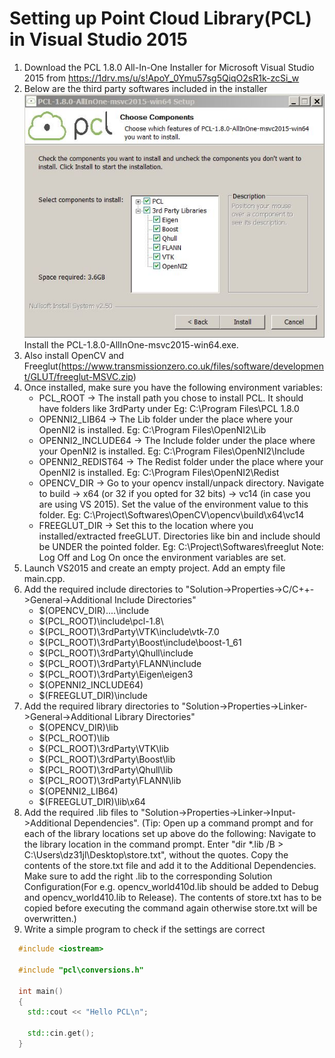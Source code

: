 # Setting up Point Cloud Library(PCL) in Visual Studio 2015
1. Download the PCL 1.8.0 All-In-One Installer for Microsoft Visual Studio 2015 from https://1drv.ms/u/s!ApoY_0Ymu57sg5QiqO2sR1k-zcSi_w
2. Below are the third party softwares included in the installer
  ![alt text](ReadMe_Images/Third_Party_Softwares_Included_In_The_PCL_Installer.JPG)
  Install the PCL-1.8.0-AllInOne-msvc2015-win64.exe.
3. Also install OpenCV and Freeglut(https://www.transmissionzero.co.uk/files/software/development/GLUT/freeglut-MSVC.zip)
4. Once installed, make sure you have the following environment variables:
    * PCL_ROOT → The install path you chose to install PCL. It should have folders like 3rdParty under Eg: C:\Program Files\PCL 1.8.0
    * OPENNI2_LIB64 → The Lib folder under the place where your OpenNI2 is installed. Eg: C:\Program Files\OpenNI2\Lib
    * OPENNI2_INCLUDE64 → The Include folder under the place where your OpenNI2 is installed. Eg: C:\Program Files\OpenNI2\Include
    * OPENNI2_REDIST64 → The Redist folder under the place where your OpenNI2 is installed. Eg: C:\Program Files\OpenNI2\Redist
    * OPENCV_DIR → Go to your opencv install/unpack directory. Navigate to build → x64 (or 32 if you opted for 32 bits) → vc14 (in case you are using VS 2015). Set the value of the environment value to this folder. Eg: C:\Project\Softwares\OpenCV\opencv\build\x64\vc14
    * FREEGLUT_DIR → Set this to the location where you installed/extracted freeGLUT. Directories like bin and include should be UNDER the pointed folder. Eg: C:\Project\Softwares\freeglut
    Note: Log Off and Log On once the environment variables are set.
5. Launch VS2015 and create an empty project. Add an empty file main.cpp. 
6. Add the required include directories to "Solution->Properties->C/C++->General->Additional Include Directories"
    * $(OPENCV_DIR)\..\..\include
    * $(PCL_ROOT)\include\pcl-1.8\
    * $(PCL_ROOT)\3rdParty\VTK\include\vtk-7.0
    * $(PCL_ROOT)\3rdParty\Boost\include\boost-1_61
    * $(PCL_ROOT)\3rdParty\Qhull\include
    * $(PCL_ROOT)\3rdParty\FLANN\include
    * $(PCL_ROOT)\3rdParty\Eigen\eigen3
    * $(OPENNI2_INCLUDE64)
    * $(FREEGLUT_DIR)\include
7. Add the required library directories to "Solution->Properties->Linker->General->Additional Library Directories"
    * $(OPENCV_DIR)\lib
    * $(PCL_ROOT)\lib
    * $(PCL_ROOT)\3rdParty\VTK\lib
    * $(PCL_ROOT)\3rdParty\Boost\lib
    * $(PCL_ROOT)\3rdParty\Qhull\lib
    * $(PCL_ROOT)\3rdParty\FLANN\lib
    * $(OPENNI2_LIB64)
    * $(FREEGLUT_DIR)\lib\x64
8. Add the required .lib files to "Solution->Properties->Linker->Input->Additional Dependencies". 
   (Tip: Open up a command prompt and for each of the library locations set up above do the following: 
   Navigate to the library location in the command prompt. Enter "dir \*.lib /B > C:\Users\dz31jl\Desktop\store.txt", without the quotes. Copy the contents of the store.txt file and add it to the Additional Dependencies. Make sure to add the right .lib to the corresponding Solution Configuration(For e.g. opencv_world410d.lib should be added to Debug and opencv_world410.lib to Release). The contents of store.txt has to be copied before executing the command again otherwise store.txt will be overwritten.)
9. Write a simple program to check if the settings are correct
```c++
  #include <iostream>

  #include "pcl\conversions.h"

  int main()
  {
    std::cout << "Hello PCL\n";

    std::cin.get();
  }
```

